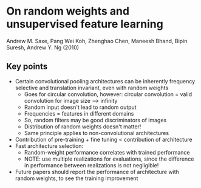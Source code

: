 # On random weights and unsupervised feature learning
Andrew M. Saxe, Pang Wei Koh, Zhenghao Chen, Maneesh Bhand, Bipin Suresh, Andrew Y. Ng (2010)

## Key points
- Certain convolutional pooling architectures can be inherently frequency selective and translation invariant, even with random weights
    - Goes for circular convolution, however: circular convolution = valid convolution for image size --> infinity
    - Random input doesn't lead to random output
    - Frequencies = features in different domains
    - So, random filters may be good discriminators of images
    - Distribution of random weights doesn't matter!
    - Same principle applies to non-convolutional architectures
- Contribution of pre-training + fine tuning < contribution of architecture
- Fast architecture selection:
    - Random-weight performance correlates with trained performance
    - NOTE: use multiple realizations for evaluations, since the difference in performance between realizations is not negligible!
- Future papers should report the performance of architecture with random weights, to see the training improvement
